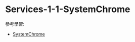 # Services-1-1-SystemChrome

參考學習:
- [SystemChrome](https://api.flutter.dev/flutter/services/SystemChrome-class.html)
